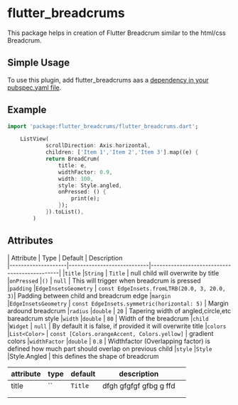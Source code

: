 # flutter_breadcrums

This package helps in creation of Flutter Breadcrum similar to the html/css Breadcrum.

## Simple Usage

To use this plugin, add flutter_breadcrums aas a [dependency in your pubspec.yaml file](https://flutter.io/platform-plugins/).

## Example 

```dart
import 'package:flutter_breadcrums/flutter_breadcrums.dart';
```

```dart
    ListView(
            scrollDirection: Axis.horizontal,
            children: ['Item 1','Item 2','Item 3'].map((e) {
            return BreadCrum(
                title: e,
                widthFactor: 0.9,
                width: 100,
                style: Style.angled,
                onPressed: () {
                    print(e);
                });
            }).toList(),
        )
```

## Attributes 

| Attribute          | Type                       | Default                                      | Description   
|--------------------|----------------------------|----------------------------------------------|
|`title`             |`String`                    | `Title`                                      | null child will overwrite by title
|`onPressed`         |`()`                        | `null`                                       | This will trigger when breadcrum is pressed  
|`padding`           |`EdgeInsetsGeometry`        | `const EdgeInsets.fromLTRB(20.0, 3, 20.0, 3)`| Padding between child and breadcrum edge
|`margin`            |`EdgeInsetsGeometry`        | `const EdgeInsets.symmetric(horizontal: 5)`  | Margin ardound breadcrum
|`radius`            |`double`                    | `20`                                         | Tapering width of angled,circle,etc bareadcrum style 
|`width`             |`double`                    | `80`                                         | Width of the breadcrum
|`child`             |`Widget`                    | `null`                                       | By default it is false, if provided it will overwrite title
|`colors`            |`List<Color>`               | `const [Colors.orangeAccent, Colors.yellow]` | gradient colors 
|`widthFactor`       |`double`                    | `0.8`                                        | Widthfactor (Overlapping factor) is defined how much part should overlap on previous child 
|`style`             |`Style`                     |Style.Angled                                  | this defines the shape of breadcrum


| attribute | type | default | description                |   |
|-----------|------|---------|----------------------------|---|
| title     | ``   | `Title` | dfgh gfgfgf   gfbg g   ffd |   |
|           |      |         |                            |   |
|           |      |         |                            |   |